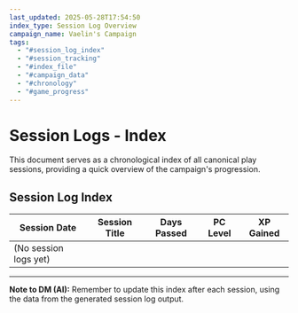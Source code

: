 ```yaml
---
last_updated: 2025-05-28T17:54:50
index_type: Session Log Overview
campaign_name: Vaelin's Campaign
tags:
  - "#session_log_index"
  - "#session_tracking"
  - "#index_file"
  - "#campaign_data"
  - "#chronology"
  - "#game_progress"
---
```

# Session Logs - Index

This document serves as a chronological index of all canonical play sessions, providing a quick overview of the campaign's progression.

## Session Log Index

| Session Date | Session Title | Days Passed | PC Level | XP Gained |
|---|---|---|---|---|
| (No session logs yet) | | | | |

---
**Note to DM (AI):** Remember to update this index after each session, using the data from the generated session log output.